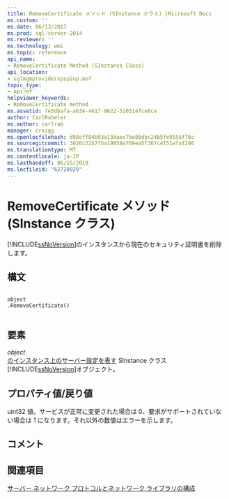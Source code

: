```yaml
---
title: RemoveCertificate メソッド (SInstance クラス) |Microsoft Docs
ms.custom: ''
ms.date: 06/13/2017
ms.prod: sql-server-2014
ms.reviewer: ''
ms.technology: wmi
ms.topic: reference
api_name:
- RemoveCertificate Method (SInstance Class)
api_location:
- sqlmgmproviderxpsp2up.mof
topic_type:
- apiref
helpviewer_keywords:
- RemoveCertificate method
ms.assetid: 7e5dbafa-a634-4617-9622-510514fce0ce
author: CarlRabeler
ms.author: carlrab
manager: craigg
ms.openlocfilehash: d98cff84b93a13daec7be86dbc24b5fe9556f76c
ms.sourcegitcommit: 3026c22b7fba19059a769ea5f367c4f51efaf286
ms.translationtype: MT
ms.contentlocale: ja-JP
ms.lasthandoff: 06/15/2019
ms.locfileid: "62720929"
---
```

# <a name="removecertificate-method-sinstance-class"></a>RemoveCertificate メソッド (SInstance クラス)
  [!INCLUDE[ssNoVersion](../../../includes/ssnoversion-md.md)]のインスタンスから現在のセキュリティ証明書を削除します。  
  
## <a name="syntax"></a>構文  
  
```  
  
object  
.RemoveCertificate()  
  
```  
  
## <a name="parts"></a>要素  
 *object*  
 [のインスタンス上のサーバー設定を表す](sinstance-class.md) SInstance クラス [!INCLUDE[ssNoVersion](../../../includes/ssnoversion-md.md)]オブジェクト。  
  
## <a name="property-valuereturn-value"></a>プロパティ値/戻り値  
 uint32 値。サービスが正常に変更された場合は 0、要求がサポートされていない場合は 1 になります。それ以外の数値はエラーを示します。  
  
## <a name="remarks"></a>コメント  
  
## <a name="see-also"></a>関連項目  
 [サーバー ネットワーク プロトコルとネットワーク ライブラリの構成](https://msdn.microsoft.com/library/ms177485\(v=sql.100\).aspx)  
  
  
